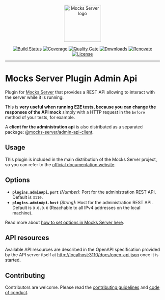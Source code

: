 <p align="center"><a href="https://mocks-server.org" target="_blank" rel="noopener noreferrer"><img width="120" src="https://www.mocks-server.org/img/logo_120.png" alt="Mocks Server logo"></a></p>

<p align="center">
  <a href="https://github.com/mocks-server/main/actions?query=workflow%3Abuild+branch%3Amaster"><img src="https://github.com/mocks-server/main/workflows/build/badge.svg?branch=master" alt="Build Status"></a>
  <a href="https://codecov.io/gh/mocks-server/main"><img src="https://codecov.io/gh/mocks-server/main/branch/master/graph/badge.svg?token=2S8ZR55AJV" alt="Coverage"></a>
  <a href="https://sonarcloud.io/project/overview?id=mocks-server_main_plugin-admin-api"><img src="https://sonarcloud.io/api/project_badges/measure?project=mocks-server_main_plugin-admin-api&metric=alert_status" alt="Quality Gate"></a>
  <a href="https://www.npmjs.com/package/@mocks-server/plugin-admin-api"><img src="https://img.shields.io/npm/dm/@mocks-server/plugin-admin-api.svg" alt="Downloads"></a>
  <a href="https://renovatebot.com"><img src="https://img.shields.io/badge/renovate-enabled-brightgreen.svg" alt="Renovate"></a>
  <a href="https://github.com/mocks-server/main/blob/master/packages/plugin-admin-api/LICENSE"><img src="https://img.shields.io/npm/l/@mocks-server/plugin-admin-api.svg" alt="License"></a>
</p>

---

# Mocks Server Plugin Admin Api

Plugin for [Mocks Server][website-url] that provides a REST API allowing to interact with the server while it is running.

This is __very useful when running E2E tests, because you can change the responses of the API mock__ simply with a HTTP request in the `before` method of your tests, for example.

A __client for the administration api__ is also distributed as a separated package: [@mocks-server/admin-api-client](https://www.npmjs.com/package/@mocks-server/admin-api-client).

## Usage

This plugin is included in the main distribution of the Mocks Server project, so you can refer to the [official documentation website][website-url].

## Options

* __`plugins.adminApi.port`__ _(Number)_: Port for the administration REST API. Default is `3110`.
* __`plugins.adminApi.host`__ _(String)_: Host for the administration REST API. Default is `0.0.0.0` (Reachable to all IPv4 addresses on the local machine).

Read more about [how to set options in Mocks Server here](https://www.mocks-server.org/docs/configuration/how-to-change-settings).

## API resources

Available API resources are described in the OpenAPI specification provided by the API server itself at [http://localhost:3110/docs/open-api.json](http://localhost:3110/docs/open-api.json) once it is started.

## Contributing

Contributors are welcome.
Please read the [contributing guidelines](.github/CONTRIBUTING.md) and [code of conduct](.github/CODE_OF_CONDUCT.md).

[website-url]: https://www.mocks-server.org/docs/integrations/rest-api
[logo-url]: https://www.mocks-server.org/img/logo_120.png
